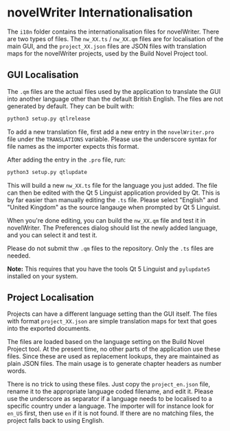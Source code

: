 # novelWriter Internationalisation

The `i18n` folder contains the internationalisation files for novelWriter.
There are two types of files. The `nw_XX.ts` / `nw_XX.qm` files are for
localisation of the main GUI, and the `project_XX.json` files are JSON files
with translation maps for the novelWriter projects, used by the Build Novel
Project tool.

## GUI Localisation

The `.qm` files are the actual files used by the application to translate the
GUI into another language other than the default British English. The files are
not generated by default. They can be built with:
```bash
python3 setup.py qtlrelease
```

To add a new translation file, first add a new entry in the `novelWriter.pro`
file under the `TRANSLATIONS` variable. Please use the underscore syntax for
file names as the importer expects this format.

After adding the entry in the `.pro` file, run:
```bash
python3 setup.py qtlupdate
```

This will build a new `nw_XX.ts` file for the language you just added. The file
can then be edited with the Qt 5 Linguist application provided by Qt. This is
by far easier than manually editing the `.ts` file. Please select "English" and
"United Kingdom" as the source langauge when prompted by Qt 5 Linguist.

When you're done editing, you can build the `nw_XX.qm` file and test it in
novelWriter. The Preferences dialog should list the newly added language, and
you can select it and test it.

Please do not submit thw `.qm` files to the repository. Only the `.ts` files
are needed.

**Note:** This requires that you have the tools Qt 5 Linguist and `pylupdate5`
installed on your system.

## Project Localisation

Projects can have a different language setting than the GUI itself. The files
with format `project_XX.json` are simple translation maps for text that goes
into the exported documents.

The files are loaded based on the language setting on the Build Novel Project
tool. At the present time, no other parts of the application use these files.
Since these are used as replacement lookups, they are maintained as plain JSON
files. The main usage is to generate chapter headers as number words.

There is no trick to using these files. Just copy the `project_en.json` file,
rename it to the appropriate language coded filename, and edit it. Please use
the underscore as separator if a language needs to be localised to a specific
country under a language. The importer will for instance look for `en_US`
first, then use `en` if it is not found. If there are no matching files, the
project falls back to using English.
